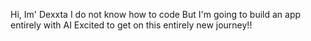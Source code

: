 Hi, Im' Dexxta
I do not know how to code
But I'm going to build an app entirely with AI
Excited to get on this entirely new journey!!

